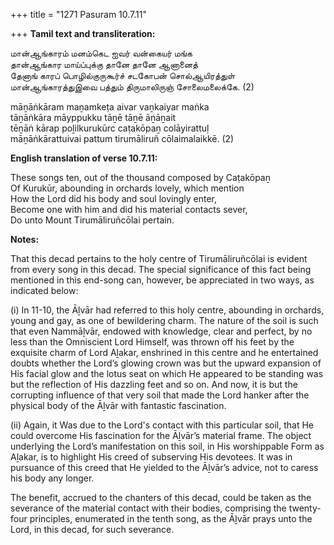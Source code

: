 +++
title = "1271 Pasuram 10.7.11"

+++
**Tamil text and transliteration:**

மான்ஆங்காரம் மனம்கெட ஐவர் வன்கையர் மங்க  
தான்ஆங்கார மாய்ப்புக்கு தானே தானே ஆனானைத்  
தேனாங் காரப் பொழில்குருகூர்ச் சடகோபன் சொல்ஆயிரத்துள்  
மான்ஆங்காரத்துஇவை பத்தும் திருமாலிருஞ் சோலைமலைக்கே. (2)

māṉāṅkāram maṉamkeṭa aivar vaṉkaiyar maṅka  
tāṉāṅkāra māyppukku tāṉē tāṉē āṉāṉait  
tēṉāṅ kārap poḻilkurukūrc caṭakōpaṉ colāyirattuḷ  
māṉāṅkārattuivai pattum tirumāliruñ cōlaimalaikkē. (2)

**English translation of verse 10.7.11:**

These songs ten, out of the thousand composed by Caṭakōpaṉ  
Of Kurukūr, abounding in orchards lovely, which mention  
How the Lord did his body and soul lovingly enter,  
Become one with him and did his material contacts sever,  
Do unto Mount Tirumāliruñcōlai pertain.

**Notes:**

That this decad pertains to the holy centre of Tirumāliruñcōlai is evident from every song in this decad. The special significance of this fact being mentioned in this end-song can, however, be appreciated in two ways, as indicated below:

\(i\) In 11-10, the Āḻvār had referred to this holy centre, abounding in orchards, young and gay, as one of bewildering charm. The nature of the soil is such that even Nammāḻvār, endowed with knowledge, clear and perfect, by no less than the Omniscient Lord Himself, was thrown off his feet by the exquisite charm of Lord Aḻakar, enshrined in this centre and he entertained doubts whether the Lord’s glowing crown was but the upward expansion of His facial glow and the lotus seat on which He appeared to be standing was but the reflection of His dazzling feet and so on. And now, it is but the corrupting influence of that very soil that made the Lord hanker after the physical body of the Āḻvār with fantastic fascination.

\(ii\) Again, it Was due to the Lord's contact with this particular soil, that He could overcome His fascination for the Āḻvār’s material frame. The object underlying the Lord’s manifestation on this soil, in His worshippable Form as Aḻakar, is to highlight His creed of subserving His devotees. It was in pursuance of this creed that He yielded to the Āḻvār’s advice, not to caress his body any longer.

The benefit, accrued to the chanters of this decad, could be taken as the severance of the material contact with their bodies, comprising the twenty-four principles, enumerated in the tenth song, as the Āḻvār prays unto the Lord, in this decad, for such severance.


